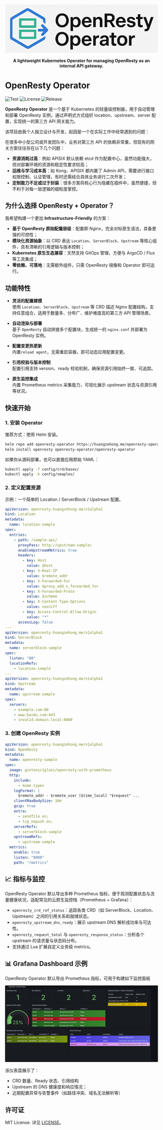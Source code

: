 <p align="center">
  <img src="./docs/images/logo-tight.png" alt="OpenResty Operator Logo">
</p>
<p align="center">
  <b>A lightweight Kubernetes Operator for managing OpenResty as an internal API gateway.</b>
</p>

# OpenResty Operator

![Test](https://img.shields.io/badge/status-passed-brightgreen)
![License](https://img.shields.io/badge/license-MIT-blue)
![Release](https://img.shields.io/badge/release-v0.2.9-blue)


**OpenResty Operator** 是一个基于 Kubernetes 的轻量级控制器，用于自动管理和部署 OpenResty 实例，通过声明式方式组织 location、upstream、server 配置，实现统一的第三方 API 网关能力。

该项目由我个人独立设计与开发，起因是一个在实际工作中经常遇到的问题：

在很多中小型公司或开发团队中，业务对第三方 API 的依赖非常重，但现有的网关方案往往存在以下几个问题：

- **资源消耗过高**：例如 APISIX 默认依赖 etcd 作为配置中心，虽然功能强大，但对部署环境的资源和稳定性要求较高；
- **运维与学习成本高**：如 Kong、APISIX 都内置了 Admin API，需要进行接口权限控制、认证管理，有时还需结合具体业务进行二次开发；
- **定制能力不足或过于封装**：很多方案将核心行为隐藏在插件中，虽然便捷，但不利于对每一层逻辑的细粒度掌控。

## 为什么选择 OpenResty + Operator？

我希望构建一个更加 **Infrastructure-Friendly** 的方案：

- **基于 OpenResty 原始配置层级**：配置即 Nginx，完全对标原生语法，具备更强的可控性；
- **模块化资源抽象**：以 CRD 表达 `Location`、`ServerBlock`、`Upstream` 等核心组件，具有清晰的引用逻辑与版本控制；
- **Kubernetes 原生生态兼容**：天然支持 GitOps 管理，方便与 ArgoCD / Flux 等工具集成；
- **零依赖、可落地**：无需额外组件，只需 OpenResty 镜像和 Operator 即可运行。

## 功能特性

- **灵活的配置建模**  
  使用 `Location`、`ServerBlock`、`Upstream` 等 CRD 描述 Nginx 配置结构，支持任意组合，适用于数量多、分布广、维护难度高的第三方 API 管理场景。

- **自动渲染与部署**  
  基于 `OpenResty` 自动拼接多个配置块，生成统一的 `nginx.conf` 并部署为 OpenResty 实例。

- **配置变更热更新**  
  内置`reload agent`，无需重启容器，即可动态应用配置变更。

- **引用校验与版本控制**  
  配置引用支持 version、ready 校验机制，确保资源引用始终一致、可追踪。

- **原生监控集成**  
  内置 Prometheus metrics 采集能力，可视化展示 upstream 状态与资源引用等状况。

## 快速开始

### 1. 安装 Operator

推荐方式：使用 Helm 安装。

```bash
helm repo add openresty-operator https://huangzehong.me/openresty-operator
helm install openresty openresty-operator/openresty-operator
```

如果你从源码部署，也可以直接应用原始 YAML：

```bash
kubectl apply -f config/crd/bases/
kubectl apply -k config/smaples/
```

### 2. 定义配置资源

示例：一个简单的 Location / ServerBlock / Upstream 配置。

```yaml
apiVersion: openresty.huangzehong.me/v1alpha1
kind: Location
metadata:
  name: location-sample
spec:
  entries:
    - path: /sample-api/
      proxyPass: http://upstream-sample/
      enableUpstreamMetrics: true
      headers:
        - key: Host
          value: $host
        - key: X-Real-IP
          value: $remote_addr
        - key: X-Forwarded-For
          value: $proxy_add_x_forwarded_for
        - key: X-Forwarded-Proto
          value: $scheme
        - key: X-Content-Type-Options
          value: nosniff
        - key: Access-Control-Allow-Origin
          value: "*"
      accessLog: false
---
apiVersion: openresty.huangzehong.me/v1alpha1
kind: ServerBlock
metadata:
  name: serverblock-sample
spec:
  listen: "80"
  locationRefs:
    - location-sample
---
apiVersion: openresty.huangzehong.me/v1alpha1
kind: Upstream
metadata:
  name: upstream-sample
spec:
  servers:
    - example.com:80
    - www.baidu.com:443
    - invalid.domain.local:8080
```

### 3. 创建 OpenResty 实例

```yaml
apiVersion: openresty.huangzehong.me/v1alpha1
kind: OpenResty
metadata:
  name: openresty-sample
spec:
  image: gintonic1glass/openresty:with-prometheus
  http:
    include:
      - mime.types
    logFormat: |
      $remote_addr - $remote_user [$time_local] "$request" ...
    clientMaxBodySize: 16m
    gzip: true
    extra:
      - sendfile on;
      - tcp_nopush on;
    serverRefs:
      - serverblock-sample
    upstreamRefs:
      - upstream-sample
  metrics:
    enable: true
    listen: "8080"
    path: "/metrics"
```

## 📈 指标与监控

OpenResty Operator 默认导出多种 Prometheus 指标，便于观测配置状态与流量健康状况，适配常见的云原生监控栈（Prometheus + Grafana）：

- `openresty_crd_ref_status`：追踪各类 CRD（如 ServerBlock、Location、Upstream）之间的引用关系和就绪状态。
- `openresty_upstream_dns_ready`：展示 upstream DNS 解析成功率与可达性。
- `openresty_request_total` 与 `openresty_response_status`：分析各个 upstream 的请求量与状态码分布。
- 支持通过 Lua 扩展自定义业务级 metrics。

## 📊 Grafana Dashboard 示例

OpenResty Operator 默认导出 Prometheus 指标，可用于构建如下监控面板

![OpenResty Operator Grafana Dashboard](./docs/images/grafana-dashboard-01.png)

该仪表盘展示了：

- CRD 数量、Ready 状态、引用结构
- Upstream 的 DNS 健康度和响应情况；
- 近期配置异常与告警事件（如路径冲突、域名无法解析等）

## 许可证

MIT License. 详见 [LICENSE](LICENSE)。